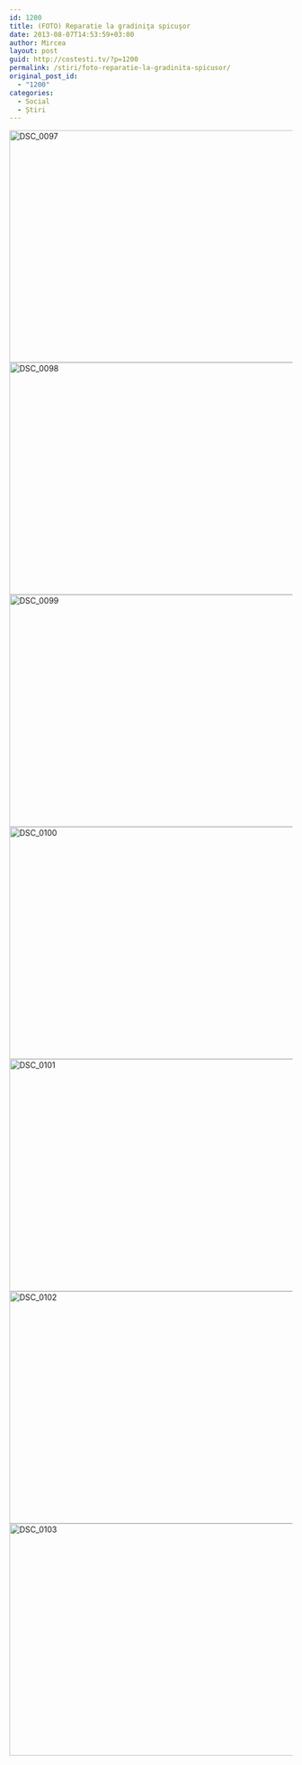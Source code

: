 ```yaml
---
id: 1200
title: (FOTO) Reparatie la gradiniţa spicuşor
date: 2013-08-07T14:53:59+03:00
author: Mircea
layout: post
guid: http://costesti.tv/?p=1200
permalink: /stiri/foto-reparatie-la-gradinita-spicusor/
original_post_id:
  - "1200"
categories:
  - Social
  - Știri
---
```

[<img alt="DSC_0097" class="alignleft size-large wp-image-1201" src="http://costestean.files.wordpress.com/2013/08/dsc_0097.jpg?w=1024&#038;h=682" style="height:413px;width:620px;" />](http://costestean.files.wordpress.com/2013/08/dsc_0097.jpg) [<img alt="DSC_0098" class="alignleft size-large wp-image-1202" src="http://costestean.files.wordpress.com/2013/08/dsc_0098.jpg?w=1024&#038;h=682" style="height:413px;width:620px;" />](http://costestean.files.wordpress.com/2013/08/dsc_0098.jpg) [<img alt="DSC_0099" class="alignleft size-large wp-image-1203" src="http://costestean.files.wordpress.com/2013/08/dsc_0099.jpg?w=1024&#038;h=682" style="height:413px;width:620px;" />](http://costestean.files.wordpress.com/2013/08/dsc_0099.jpg) [<img alt="DSC_0100" class="alignleft size-large wp-image-1204" src="http://costestean.files.wordpress.com/2013/08/dsc_0100.jpg?w=1024&#038;h=682" style="height:413px;width:620px;" />](http://costestean.files.wordpress.com/2013/08/dsc_0100.jpg) [<img alt="DSC_0101" class="alignleft size-large wp-image-1205" src="http://costestean.files.wordpress.com/2013/08/dsc_0101.jpg?w=1024&#038;h=682" style="height:413px;width:620px;" />](http://costestean.files.wordpress.com/2013/08/dsc_0101.jpg) [<img alt="DSC_0102" class="alignleft size-large wp-image-1206" src="http://costestean.files.wordpress.com/2013/08/dsc_0102.jpg?w=1024&#038;h=682" style="height:413px;width:620px;" />](http://costestean.files.wordpress.com/2013/08/dsc_0102.jpg) [<img alt="DSC_0103" class="alignleft size-large wp-image-1207" src="http://costestean.files.wordpress.com/2013/08/dsc_0103.jpg?w=1024&#038;h=682" style="height:413px;width:620px;" />](http://costestean.files.wordpress.com/2013/08/dsc_0103.jpg)